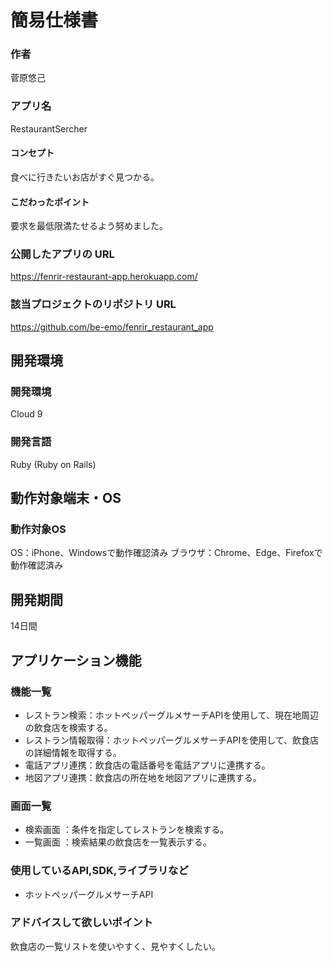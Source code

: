 # 簡易仕様書

### 作者
菅原悠己
### アプリ名
RestaurantSercher

#### コンセプト
食べに行きたいお店がすぐ見つかる。

#### こだわったポイント
要求を最低限満たせるよう努めました。

### 公開したアプリの URL
https://fenrir-restaurant-app.herokuapp.com/

### 該当プロジェクトのリポジトリ URL
https://github.com/be-emo/fenrir_restaurant_app

## 開発環境
### 開発環境
Cloud 9

### 開発言語
Ruby (Ruby on Rails)

## 動作対象端末・OS
### 動作対象OS
OS：iPhone、Windowsで動作確認済み
ブラウザ：Chrome、Edge、Firefoxで動作確認済み

## 開発期間
14日間

## アプリケーション機能

### 機能一覧
- レストラン検索：ホットペッパーグルメサーチAPIを使用して、現在地周辺の飲食店を検索する。
- レストラン情報取得：ホットペッパーグルメサーチAPIを使用して、飲食店の詳細情報を取得する。
- 電話アプリ連携：飲食店の電話番号を電話アプリに連携する。
- 地図アプリ連携：飲食店の所在地を地図アプリに連携する。

### 画面一覧
- 検索画面 ：条件を指定してレストランを検索する。
- 一覧画面 ：検索結果の飲食店を一覧表示する。

### 使用しているAPI,SDK,ライブラリなど
- ホットペッパーグルメサーチAPI

### アドバイスして欲しいポイント
飲食店の一覧リストを使いやすく、見やすくしたい。